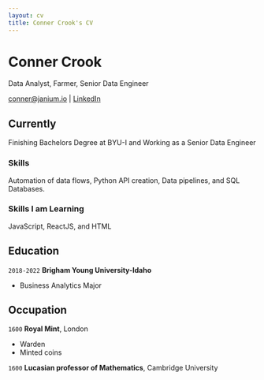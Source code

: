```yaml
---
layout: cv
title: Conner Crook's CV
---
```

# Conner Crook
Data Analyst, Farmer, Senior Data Engineer

<div id="webaddress">
<a href="conner@janium.io">conner@janium.io</a>
| <a href="https://www.linkedin.com/in/conner-crook-5a69441ba/">LinkedIn</a>
</div>


## Currently

Finishing Bachelors Degree at BYU-I and Working as a Senior Data Engineer

### Skills

Automation of data flows, Python API creation, Data pipelines, and SQL Databases.

### Skills I am Learning

JavaScript, ReactJS, and HTML


## Education

`2018-2022`
__Brigham Young University-Idaho__

- Business Analytics Major

## Occupation

`1600`
__Royal Mint__, London

- Warden
- Minted coins

`1600`
__Lucasian professor of Mathematics__, Cambridge University



<!-- ### Footer

Last updated: May 2013 -->



